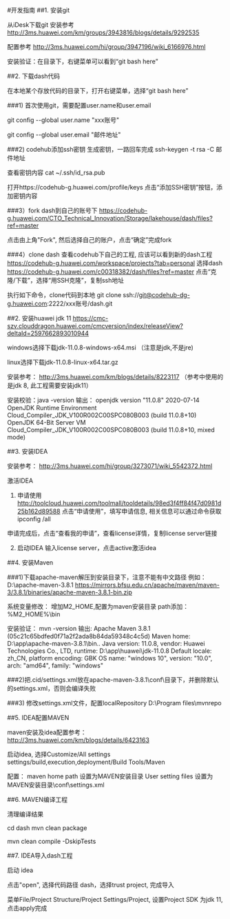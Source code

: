 #开发指南
##1. 安装git

从iDesk下载git
安装参考
http://3ms.huawei.com/km/groups/3943816/blogs/details/9292535

配置参考
http://3ms.huawei.com/hi/group/3947196/wiki_6166976.html

安装验证：在目录下，右键菜单可以看到“git bash here”




##2. 下载dash代码

在本地某个存放代码的目录下，打开右键菜单，选择“git bash here”

###1) 首次使用git，需要配置user.name和user.email

git config --global user.name "xxx账号"

git config --global user.email "邮件地址"

###2) codehub添加ssh密钥
生成密钥，一路回车完成
ssh-keygen -t rsa -C 邮件地址

查看密钥内容
cat ~/.ssh/id_rsa.pub


打开https://codehub-g.huawei.com/profile/keys
点击“添加SSH密钥”按钮，添加密钥内容

###3）fork dash到自己的账号下
https://codehub-g.huawei.com/CTO_Technical_Innovation/Storage/lakehouse/dash/files?ref=master

点击由上角"Fork", 然后选择自己的账户，点击“确定”完成fork



###4）clone dash
查看codehub下自己的工程, 应该可以看到新的dash工程
https://codehub-g.huawei.com/workspace/projects?tab=personal
选择dash
https://codehub-g.huawei.com/c00318382/dash/files?ref=master
点击“克隆/下载”，选择“用SSH克隆”，复制ssh地址

执行如下命令，clone代码到本地
git clone ssh://git@codehub-dg-g.huawei.com:2222/xxx账号/dash.git



##2. 安装huawei jdk 11
https://cmc-szv.clouddragon.huawei.com/cmcversion/index/releaseView?deltaId=2597662893010944

windows选择下载jdk-11.0.8-windows-x64.msi （注意是jdk,不是jre)

linux选择下载jdk-11.0.8-linux-x64.tar.gz

安装参考：
http://3ms.huawei.com/km/blogs/details/8223117 （参考中使用的是jdk 8, 此工程需要安装jdk11）

安装校验：java -version
输出：
openjdk version "11.0.8" 2020-07-14
OpenJDK Runtime Environment Cloud_Compiler_JDK_V100R002C00SPC080B003 (build 11.0.8+10)
OpenJDK 64-Bit Server VM Cloud_Compiler_JDK_V100R002C00SPC080B003 (build 11.0.8+10, mixed mode)



##3. 安装IDEA

安装参考：
http://3ms.huawei.com/hi/group/3273071/wiki_5542372.html

激活IDEA

1. 申请使用
http://toolcloud.huawei.com/toolmall/tooldetails/98ed3f4ff84f47d0981d25b162d89588
点击“申请使用”，填写申请信息, 相关信息可以通过命令获取ipconfig /all

申请完成后，点击“查看我的申请”，查看license详情，复制license server链接

2. 启动IDEA
  输入license server，点击active激活idea



##4. 安装Maven

###1)下载apache-maven解压到安装目录下，注意不能有中文路径
例如：D:\apache-maven-3.8.1
https://mirrors.bfsu.edu.cn/apache/maven/maven-3/3.8.1/binaries/apache-maven-3.8.1-bin.zip

系统变量修改：
增加M2_HOME,配置为maven安装目录
path添加：%M2_HOME%\bin

安装验证：
mvn -version
输出:
Apache Maven 3.8.1 (05c21c65bdfed0f71a2f2ada8b84da59348c4c5d)
Maven home: D:\app\apache-maven-3.8.1\bin\..
Java version: 11.0.8, vendor: Huawei Technologies Co., LTD, runtime: D:\app\huawei\jdk-11.0.8
Default locale: zh_CN, platform encoding: GBK
OS name: "windows 10", version: "10.0", arch: "amd64", family: "windows"

###2)把.cid/settings.xml放在apache-maven-3.8.1\conf\目录下，并删除默认的settings.xml，否则会编译失败


###3) 修改settings.xml文件，配置localRepository
<localRepository>D:\Program files\mvnrepo</localRepository>



##5. IDEA配置MAVEN

maven安装及idea配置参考：
http://3ms.huawei.com/km/blogs/details/6423163

启动idea, 选择Customize/All settings
settings/build,execution,deployment/Build Tools/Maven

配置：
maven home path 设置为MAVEN安装目录
User setting files 设置为MAVEN安装目录\conf\settings.xml



##6. MAVEN编译工程

清理编译结果

cd dash
mvn clean package

mvn clean compile -DskipTests



##7. IDEA导入dash工程

启动 idea

点击"open", 选择代码路径 dash，选择trust project, 完成导入

菜单File/Project Structure/Project Settings/Project, 设置Project SDK 为jdk 11, 点击apply完成











